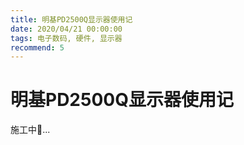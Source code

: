 ```yaml
---
title: 明基PD2500Q显示器使用记
date: 2020/04/21 00:00:00
tags: 电子数码, 硬件, 显示器
recommend: 5 
---
```


# 明基PD2500Q显示器使用记

<ClientOnly>
  <display-bar :displayData="$frontmatter"></display-bar>
</ClientOnly>

施工中🚧...

